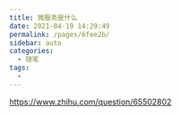 ```yaml
---
title: 微服务是什么
date: 2021-04-19 14:29:49
permalink: /pages/6fee2b/
sidebar: auto
categories:
  - 随笔
tags:
  - 
---
```

https://www.zhihu.com/question/65502802